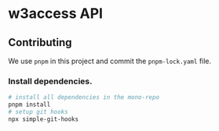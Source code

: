 # w3access API

## Contributing

We use `pnpm` in this project and commit the `pnpm-lock.yaml` file.

### Install dependencies.

```bash
# install all dependencies in the mono-repo
pnpm install
# setup git hooks
npx simple-git-hooks
```
